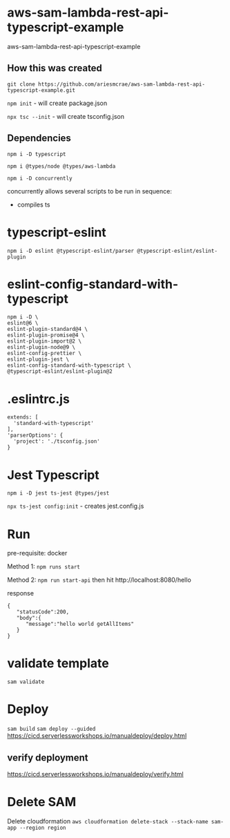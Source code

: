 # aws-sam-lambda-rest-api-typescript-example

aws-sam-lambda-rest-api-typescript-example

## How this was created

`git clone https://github.com/ariesmcrae/aws-sam-lambda-rest-api-typescript-example.git`

`npm init` - will create package.json

`npx tsc --init` - will create tsconfig.json

## Dependencies

`npm i -D typescript`

`npm i @types/node @types/aws-lambda`

`npm i -D concurrently`

concurrently allows several scripts to be run in sequence:

- compiles ts

# typescript-eslint

`npm i -D eslint @typescript-eslint/parser @typescript-eslint/eslint-plugin`

# eslint-config-standard-with-typescript

```
npm i -D \
eslint@6 \
eslint-plugin-standard@4 \
eslint-plugin-promise@4 \
eslint-plugin-import@2 \
eslint-plugin-node@9 \
eslint-config-prettier \
eslint-plugin-jest \
eslint-config-standard-with-typescript \
@typescript-eslint/eslint-plugin@2
```

# .eslintrc.js

```
extends: [
  'standard-with-typescript'
],
'parserOptions': {
  'project': './tsconfig.json'
}
```

# Jest Typescript

`npm i -D jest ts-jest @types/jest`

`npx ts-jest config:init` - creates jest.config.js

# Run

pre-requisite: docker

Method 1:
`npm runs start`

Method 2:
`npm run start-api` then hit http://localhost:8080/hello

response

```
{
   "statusCode":200,
   "body":{
      "message":"hello world getAllItems"
   }
}
```

# validate template

`sam validate`

# Deploy

`sam build`
`sam deploy --guided`
https://cicd.serverlessworkshops.io/manualdeploy/deploy.html

## verify deployment

https://cicd.serverlessworkshops.io/manualdeploy/verify.html

# Delete SAM

Delete cloudformation
`aws cloudformation delete-stack --stack-name sam-app --region region`
